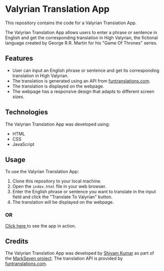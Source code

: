 # Valyrian Translation App

This repository contains the code for a Valyrian Translation App.

The Valyrian Translation App allows users to enter a phrase or sentence in English and get the corresponding translation in High Valyrian, the fictional language created by George R.R. Martin for his "Game Of Thrones" series.

## Features

- User can input an English phrase or sentence and get its corresponding translation in High Valyrian.
- The translation is generated using an API from [funtranslations.com](https://funtranslations.com/).
- The translation is displayed on the webpage.
- The webpage has a responsive design that adapts to different screen sizes.

## Technologies

The Valyrian Translation App was developed using:

- HTML
- CSS
- JavaScript

## Usage

To use the Valyrian Translation App:

1. Clone this repository to your local machine.
2. Open the `index.html` file in your web browser.
3. Enter the English phrase or sentence you want to translate in the input field and click the "Translate To Valyrian" button.
4. The translation will be displayed on the webpage.

### OR

[Click here ](https://m7-valyrian-translate.netlify.app/)to see the app in action.


## Credits

The Valyrian Translation App was developed by [Shivam Kumar](https://github.com/shivlloyd) as part of the [MarkSeven project](https://github.com/shivlloyd/markSeven-project). The translation API is provided by [funtranslations.com](https://funtranslations.com/).
